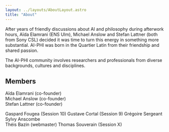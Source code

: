 ```yaml
---
layout: ../layouts/AboutLayout.astro
title: "About"
---
```


After years of friendly discussions about AI and philosophy during afterwork hours, Aïda Elamrani (ENS Ulm), Michael Anslow and Stefan Lattner (both from Sony CSL) decided it was time to turn this energy in something more substantial. AI-PHI was born in the Quartier Latin from their friendship and shared passion.

The AI-PHI community involves researchers and professionals from diverse backgrounds, cultures and disciplines.

## Members

Aïda Elamrani (co-founder)  
Michael Anslow (co-founder)  
Stefan Lattner (co-founder)

Gaspard Fougea (Session 10)
Gustave Cortal (Session 9)
Grégoire Sergeant  
Sylvy Anscombe  
Théis Bazin (webmaster)
Thomas Souverain (Session X)
